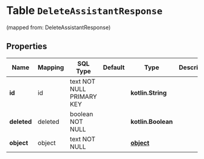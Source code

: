
# Table `DeleteAssistantResponse`
(mapped from: DeleteAssistantResponse)

## Properties
Name | Mapping | SQL Type | Default | Type | Description | Notes
---- | ------- | -------- | ------- | ---- | ----------- | -----
**id** | id | text NOT NULL PRIMARY KEY |  | **kotlin.String** |  | 
**deleted** | deleted | boolean NOT NULL |  | **kotlin.Boolean** |  | 
**object** | object | text NOT NULL |  | [**object**](#Object) |  | 





